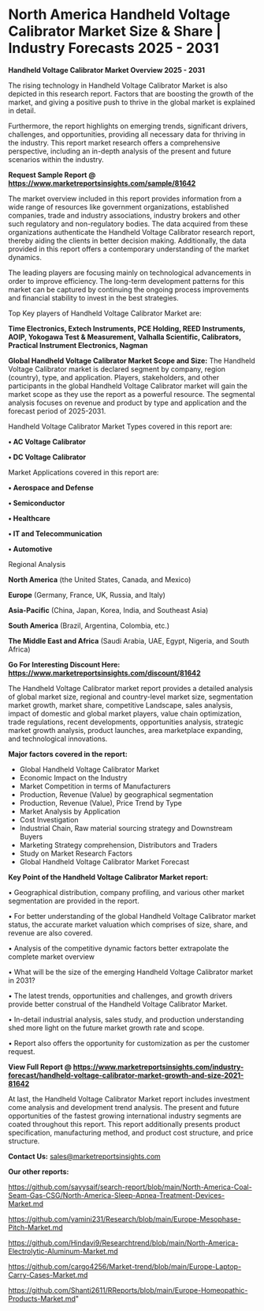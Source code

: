 # North America Handheld Voltage Calibrator Market Size & Share | Industry Forecasts 2025 - 2031

<Strong> Handheld Voltage Calibrator Market Overview 2025 - 2031</strong>

The rising technology in Handheld Voltage Calibrator Market is also depicted in this research report. Factors that are boosting the growth of the market, and giving a positive push to thrive in the global market is explained in detail.

Furthermore, the report highlights on emerging trends, significant drivers, challenges, and opportunities, providing all necessary data for thriving in the industry. This report market research offers a comprehensive perspective, including an in-depth analysis of the present and future scenarios within the industry.

<strong>Request Sample Report @ <a href=https://www.marketreportsinsights.com/sample/81642>https://www.marketreportsinsights.com/sample/81642</a></strong>

The market overview included in this report provides information from a wide range of resources like government organizations, established companies, trade and industry associations, industry brokers and other such regulatory and non-regulatory bodies. The data acquired from these organizations authenticate the Handheld Voltage Calibrator research report, thereby aiding the clients in better decision making. Additionally, the data provided in this report offers a contemporary understanding of the market dynamics.

The leading players are focusing mainly on technological advancements in order to improve efficiency. The long-term development patterns for this market can be captured by continuing the ongoing process improvements and financial stability to invest in the best strategies.

Top Key players of Handheld Voltage Calibrator Market are:

<strong>Time Electronics, Extech Instruments, PCE Holding, REED Instruments, AOIP, Yokogawa Test & Measurement, Valhalla Scientific, Calibrators, Practical Instrument Electronics, Nagman</strong>

<strong><b>Global Handheld Voltage Calibrator Market Scope and Size:</b></strong>
The Handheld Voltage Calibrator market is declared segment by company, region (country), type, and application. Players, stakeholders, and other participants in the global Handheld Voltage Calibrator market will gain the market scope as they use the report as a powerful resource. The segmental analysis focuses on revenue and product by type and application and the forecast period of 2025-2031.

Handheld Voltage Calibrator Market Types covered in this report are:

<strong>• AC Voltage Calibrator

• DC Voltage Calibrator</strong>

Market Applications covered in this report are:

<strong>• Aerospace and Defense

• Semiconductor

• Healthcare

• IT and Telecommunication

• Automotive</strong> 

Regional Analysis

<strong>North America</strong> (the United States, Canada, and Mexico)

<strong>Europe</strong> (Germany, France, UK, Russia, and Italy)

<strong>Asia-Pacific</strong> (China, Japan, Korea, India, and Southeast Asia)

<strong>South America</strong> (Brazil, Argentina, Colombia, etc.)

<strong>The Middle East and Africa</strong> (Saudi Arabia, UAE, Egypt, Nigeria, and South Africa)

<strong>Go For Interesting Discount Here: <a href=https://www.marketreportsinsights.com/discount/81642>https://www.marketreportsinsights.com/discount/81642</a></strong>

The Handheld Voltage Calibrator market report provides a detailed analysis of global market size, regional and country-level market size, segmentation market growth, market share, competitive Landscape, sales analysis, impact of domestic and global market players, value chain optimization, trade regulations, recent developments, opportunities analysis, strategic market growth analysis, product launches, area marketplace expanding, and technological innovations.

<strong><b>Major factors covered in the report:</b></strong>
<ul>
  <li>Global Handheld Voltage Calibrator Market </li>
  <li>Economic Impact on the Industry</li>
  <li>Market Competition in terms of Manufacturers</li>
  <li>Production, Revenue (Value) by geographical segmentation</li>
  <li>Production, Revenue (Value), Price Trend by Type</li>
  <li>Market Analysis by Application</li>
  <li>Cost Investigation</li>
  <li>Industrial Chain, Raw material sourcing strategy and Downstream Buyers</li>
  <li>Marketing Strategy comprehension, Distributors and Traders</li>
  <li>Study on Market Research Factors</li>
  <li>Global Handheld Voltage Calibrator Market Forecast</li>
</ul>

<strong><b>Key Point of the Handheld Voltage Calibrator Market report:</b></strong>

• Geographical distribution, company profiling, and various other market segmentation are provided in the report.

• For better understanding of the global Handheld Voltage Calibrator market status, the accurate market valuation which comprises of size, share, and revenue are also covered.

• Analysis of the competitive dynamic factors better extrapolate the complete market overview

• What will be the size of the emerging Handheld Voltage Calibrator market in 2031?

• The latest trends, opportunities and challenges, and growth drivers provide better construal of the Handheld Voltage Calibrator Market.

• In-detail industrial analysis, sales study, and production understanding shed more light on the future market growth rate and scope.

• Report also offers the opportunity for customization as per the customer request.

<strong><b>View Full Report @ <a href=https://www.marketreportsinsights.com/industry-forecast/handheld-voltage-calibrator-market-growth-and-size-2021-81642>https://www.marketreportsinsights.com/industry-forecast/handheld-voltage-calibrator-market-growth-and-size-2021-81642</a></b></strong>


At last, the Handheld Voltage Calibrator Market report includes investment come analysis and development trend analysis. The present and future opportunities of the fastest growing international industry segments are coated throughout this report. This report additionally presents product specification, manufacturing method, and product cost structure, and price structure.

<strong>Contact Us:</strong>
sales@marketreportsinsights.com

<strong>Our other reports:</strong>

<a href=https://github.com/sayysaif/search-report/blob/main/North-America-Coal-Seam-Gas-CSG/North-America-Sleep-Apnea-Treatment-Devices-Market.md>https://github.com/sayysaif/search-report/blob/main/North-America-Coal-Seam-Gas-CSG/North-America-Sleep-Apnea-Treatment-Devices-Market.md</a>

<a href=https://github.com/yamini231/Research/blob/main/Europe-Mesophase-Pitch-Market.md>https://github.com/yamini231/Research/blob/main/Europe-Mesophase-Pitch-Market.md</a>

<a href=https://github.com/Hindavi9/Researchtrend/blob/main/North-America-Electrolytic-Aluminum-Market.md>https://github.com/Hindavi9/Researchtrend/blob/main/North-America-Electrolytic-Aluminum-Market.md</a>

<a href=https://github.com/cargo4256/Market-trend/blob/main/Europe-Laptop-Carry-Cases-Market.md>https://github.com/cargo4256/Market-trend/blob/main/Europe-Laptop-Carry-Cases-Market.md</a>

<a href=https://github.com/Shanti2611/RReports/blob/main/Europe-Homeopathic-Products-Market.md>https://github.com/Shanti2611/RReports/blob/main/Europe-Homeopathic-Products-Market.md</a>"
